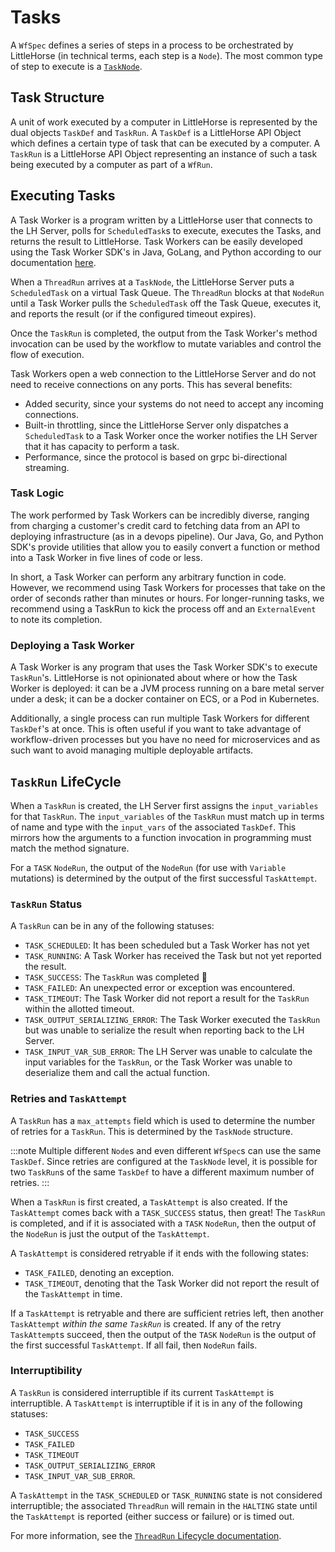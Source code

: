 # Tasks

A `WfSpec` defines a series of steps in a process to be orchestrated by LittleHorse (in technical terms, each step is a `Node`). The most common type of step to execute is a [`TaskNode`](../08-api.md#tasknode).

## Task Structure

A unit of work executed by a computer in LittleHorse is represented by the dual objects `TaskDef` and `TaskRun`. A `TaskDef` is a LittleHorse API Object which defines a certain type of task that can be executed by a computer. A `TaskRun` is a LittleHorse API Object representing an instance of such a task being executed by a computer as part of a `WfRun`.

## Executing Tasks

A Task Worker is a program written by a LittleHorse user that connects to the LH Server, polls for `ScheduledTask`s to execute, executes the Tasks, and returns the result to LittleHorse. Task Workers can be easily developed using the Task Worker SDK's in Java, GoLang, and Python according to our documentation [here](../05-developer-guide/05-task-worker-development.md).

When a `ThreadRun` arrives at a `TaskNode`, the LittleHorse Server puts a `ScheduledTask` on a virtual Task Queue. The `ThreadRun` blocks at that `NodeRun` until a Task Worker pulls the `ScheduledTask` off the Task Queue, executes it, and reports the result (or if the configured timeout expires).

Once the `TaskRun` is completed, the output from the Task Worker's method invocation can be used by the workflow to mutate variables and control the flow of execution.

Task Workers open a web connection to the LittleHorse Server and do not need to receive connections on any ports. This has several benefits:

* Added security, since your systems do not need to accept any incoming connections.
* Built-in throttling, since the LittleHorse Server only dispatches a `ScheduledTask` to a Task Worker once the worker notifies the LH Server that it has capacity to perform a task.
* Performance, since the protocol is based on grpc bi-directional streaming.

### Task Logic

The work performed by Task Workers can be incredibly diverse, ranging from charging a customer's credit card to fetching data from an API to deploying infrastructure (as in a devops pipeline). Our Java, Go, and Python SDK's provide utilities that allow you to easily convert a function or method into a Task Worker in five lines of code or less.

In short, a Task Worker can perform any arbitrary function in code. However, we recommend using Task Workers for processes that take on the order of seconds rather than minutes or hours. For longer-running tasks, we recommend using a TaskRun to kick the process off and an `ExternalEvent` to note its completion.

### Deploying a Task Worker

A Task Worker is any program that uses the Task Worker SDK's to execute `TaskRun`'s. LittleHorse is not opinionated about where or how the Task Worker is deployed: it can be a JVM process running on a bare metal server under a desk; it can be a docker container on ECS, or a Pod in Kubernetes.

Additionally, a single process can run multiple Task Workers for different `TaskDef`'s at once. This is often useful if you want to take advantage of workflow-driven processes but you have no need for microservices and as such want to avoid managing multiple deployable artifacts.


## `TaskRun` LifeCycle

When a `TaskRun` is created, the LH Server first assigns the `input_variables` for that `TaskRun`. The `input_variables` of the `TaskRun` must match up in terms of name and type with the `input_vars` of the associated `TaskDef`. This mirrors how the arguments to a function invocation in programming must match the method signature.

For a `TASK` `NodeRun`, the output of the `NodeRun` (for use with `Variable` mutations) is determined by the output of the first successful `TaskAttempt`.

### `TaskRun` Status

A `TaskRun` can be in any of the following statuses:

* `TASK_SCHEDULED`: It has been scheduled but a Task Worker has not yet
* `TASK_RUNNING`: A Task Worker has received the Task but not yet reported the result.
* `TASK_SUCCESS`: The `TaskRun` was completed :slightly_smiling_face:
* `TASK_FAILED`: An unexpected error or exception was encountered.
* `TASK_TIMEOUT`: The Task Worker did not report a result for the `TaskRun` within the allotted timeout.
* `TASK_OUTPUT_SERIALIZING_ERROR`: The Task Worker executed the `TaskRun` but was unable to serialize the result when reporting back to the LH Server.
* `TASK_INPUT_VAR_SUB_ERROR`: The LH Server was unable to calculate the input variables for the `TaskRun`, or the Task Worker was unable to deserialize them and call the actual function.

### Retries and `TaskAttempt`

A `TaskRun` has a `max_attempts` field which is used to determine the number of retries for a `TaskRun`. This is determined by the `TaskNode` structure.

:::note
Multiple different `Node`s and even different `WfSpec`s can use the same `TaskDef`. Since retries are configured at the `TaskNode` level, it is possible for two `TaskRun`s of the same `TaskDef` to have a different maximum number of retries.
:::

When a `TaskRun` is first created, a `TaskAttempt` is also created. If the `TaskAttempt` comes back with a `TASK_SUCCESS` status, then great! The `TaskRun` is completed, and if it is associated with a `TASK` `NodeRun`, then the output of the `NodeRun` is just the output of the `TaskAttempt`.

A `TaskAttempt` is considered retryable if it ends with the following states:
* `TASK_FAILED`, denoting an exception.
* `TASK_TIMEOUT`, denoting that the Task Worker did not report the result of the `TaskAttempt` in time.

If a `TaskAttempt` is retryable and there are sufficient retries left, then another `TaskAttempt` _within the same `TaskRun`_ is created. If any of the retry `TaskAttempt`s succeed, then the output of the `TASK` `NodeRun` is the output of the first successful `TaskAttempt`. If all fail, then `NodeRun` fails.

### Interruptibility

A `TaskRun` is considered interruptible if its current `TaskAttempt` is interruptible. A `TaskAttempt` is interruptible if it is in any of the following statuses:

* `TASK_SUCCESS`
* `TASK_FAILED`
* `TASK_TIMEOUT`
* `TASK_OUTPUT_SERIALIZING_ERROR`
* `TASK_INPUT_VAR_SUB_ERROR`.

A `TaskAttempt` in the `TASK_SCHEDULED` or `TASK_RUNNING` state is not considered interruptible; the associated `ThreadRun` will remain in the `HALTING` state until the `TaskAttempt` is reported (either success or failure) or is timed out.

For more information, see the [`ThreadRun` Lifecycle documentation](./01-workflows.md#threading-model).